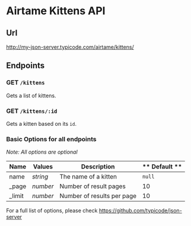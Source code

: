# Airtame Kittens API

## Url

http://my-json-server.typicode.com/airtame/kittens/

## Endpoints

### GET `/kittens`

Gets a list of kittens.

### GET `/kittens/:id`

Gets a kitten based on its `id`.

### Basic Options for all endpoints

*Note: All options are optional*

| **Name** | **Values** | **Description**            | ** Default ** |
|----------|------------|----------------------------|---------------|
| name     | *string*   | The name of a kitten       | `null`        |
| _page    | *number*   | Number of result pages     | 10            |
| _limit   | *number*   | Number of results per page | 10            |

For a full list of options, please check https://github.com/typicode/json-server
